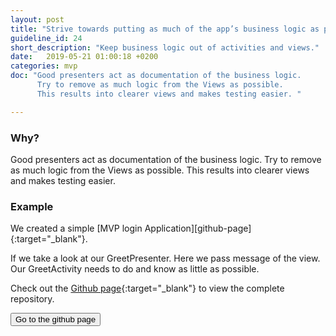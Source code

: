 ```yaml
---
layout: post
title: "Strive towards putting as much of the app’s business logic as possible in Presenters."
guideline_id: 24
short_description: "Keep business logic out of activities and views."
date:   2019-05-21 01:00:18 +0200
categories: mvp
doc: "Good presenters act as documentation of the business logic. 
      Try to remove as much logic from the Views as possible. 
      This results into clearer views and makes testing easier. "

---
```

<h3>Why?</h3>
Good presenters act as documentation of the business logic. 
Try to remove as much logic from the Views as possible. 
This results into clearer views and makes testing easier.  

<h3>Example</h3>
We created a simple [MVP login Application][github-page]{:target="_blank"}.

If we take a look at our GreetPresenter. 
Here we pass message of the view. 
Our GreetActivity needs to do and know as little as possible. 

<script src="https://gist.github.com/Geertdepont/7e57da2825201c7246ad8599e9fb9abd.js"></script>

Check out the [Github page][github-page]{:target="_blank"} to view the complete repository.

<a href="https://github.com/Geertdepont/bachelor_thesis/tree/master/MVPLogin" target="_blank"><button type="button" class="btn btn-primary btn-icon-right">Go to the github page</button></a>

[github-page]: https://github.com/Geertdepont/bachelor_thesis/tree/master/MVPLogin


